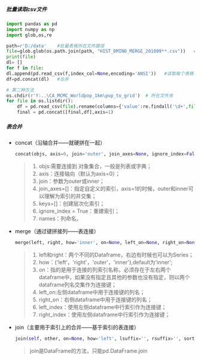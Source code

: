 ##### 批量读取csv文件

```python
import pandas as pd
import numpy as np
import glob,os,re

path=r'D:/data'    #批量表格所在文件路径
file=glob.glob(os.path.join(path, "HIST_DMIND_MERGE_201809**.csv"))   #每一个表格相同名称部分
print(file)
dl= []
for f in file:
dl.append(pd.read_csv(f,index_col=None,encoding='ANSI'))   #读取每个表格
df=pd.concat(dl)   #合并

# 第二种方法
os.chdir(r'Y:..\CA_MCMC_Worldpop_1km\pop_to_grid')  # 所在文件夹
for file in os.listdir():
    df = pd.read_csv(file).rename(columns={'value':re.findall('\d+',file)[0]}).set_index('id')
    final = pd.concat([final,df],axis=1)
```

##### 表合并

* concat（沿轴合并——就硬拼在一起）

  ```python 
  concat(objs, axis=0, join='outer', join_axes=None, ignore_index=False, keys=None, levels=None, names=None, verify_integrity=False, sort=None, copy=True)
  
  ```

  > 1. objs:需要连接到 对象集合，一般是列表或字典；
  > 2. axis：连接轴向（默认为axis=0）；
  > 3. join：参数为outer或inner；
  > 4. join_axes=[]：指定自定义的索引，axis=1的时候，outer和inner可以理解为索引的并交集；
  > 5. keys=[]：创建层次化索引；
  > 6. ignore_index = True：重建索引；
  > 7. names：列命名。

* merge（通过键拼接列——表连接）

  ```python
  merge(left, right, how='inner', on=None, left_on=None, right_on=None, left_index=False, right_index=False, sort=False, suffixes=('_x', '_y'), copy=True, indicator=False, validate=None)
  
  ```

  > 1. left和right：两个不同的Dataframe，右边有时候也可以为Series；
  > 2. how：{‘left’，'right'，'outer'，'inner'},default为'inner';
  > 3. on：指的是用于连接的列索引名称，必须存在于左右两个dataframe中，如果没有指定且其他的参数也没有指定，则以两个dataframe列名交集作为连接键；
  > 4. left_on:左侧dataframe中用于连接键的列名；
  > 5. right_on：右侧dataframe中用于连接键的列名；
  > 6. left_index：使用左侧dataframe中行索引作为连接键；
  > 7. right_index：使用左侧dataframe中行索引作为连接键；

* join（主要用于索引上的合并——基于索引的表连接）

  ```python
  join(self, other, on=None, how='left', lsuffix='', rsuffix='', sort=False)
  ```

  > join是DataFrame的方法，只能pd.DataFrame.join